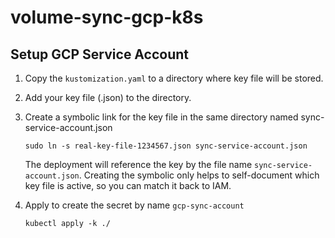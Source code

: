 # volume-sync-gcp-k8s

## Setup GCP Service Account
1. Copy the `kustomization.yaml` to a directory where key file will be stored.
2. Add your key file (.json) to the directory.
3. Create a symbolic link for the key file in the same directory named sync-service-account.json

     ```sudo ln -s real-key-file-1234567.json sync-service-account.json```

    The deployment will reference the key by the file name `sync-service-account.json`.
    Creating the symbolic only helps to self-document which key file is active, so you can match it back to IAM.

4. Apply to create the secret by name `gcp-sync-account`

    ```kubectl apply -k ./```

